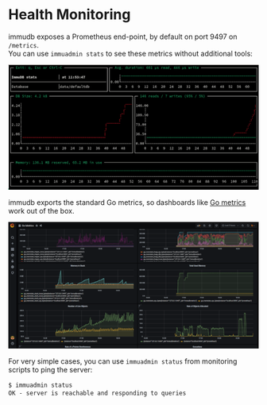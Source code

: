 # Health Monitoring

<WrappedSection>

immudb exposes a Prometheus end-point, by default on port 9497 on `/metrics`.<br/>
You can use `immuadmin stats` to see these metrics without additional tools:

<div class="wrapped-picture blend-screen">

![immuadmin stats](/immudb/immuadmin-stats.png)

</div>

immudb exports the standard Go metrics, so dashboards like [Go metrics](https://grafana.com/grafana/dashboards/10826) work out of the box.

<div class="wrapped-picture blend-screen">

![immuadmin stats](/immudb/grafana-go.png)

</div>

For very simple cases, you can use `immuadmin status` from monitoring scripts to ping the server:

```
$ immuadmin status
OK - server is reachable and responding to queries
```

</WrappedSection>
